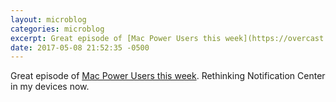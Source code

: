 ```yaml
---
layout: microblog
categories: microblog
excerpt: Great episode of [Mac Power Users this week](https://overcast.fm/+Eh4DSqy3Q). Rethinking Notification Center in my devices now.
date: 2017-05-08 21:52:35 -0500
---
```


Great episode of [Mac Power Users this week](https://overcast.fm/+Eh4DSqy3Q). Rethinking Notification Center in my devices now.